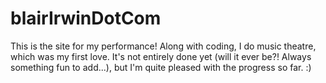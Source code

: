 # blairIrwinDotCom
This is the site for my performance! Along with coding, I do music theatre, which was my first love. It's not entirely done yet (will it ever be?! Always something fun to add...), but I'm quite pleased with the progress so far. :) 

